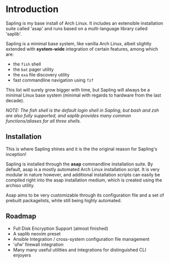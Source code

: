 # Introduction

Sapling is my base install of Arch Linux. It includes an extensible installation
suite called 'asap' and runs based on a multi-language library called 'saplib'.

Sapling is a minimal base system, like vanilla Arch Linux, albeit slightly extended
with **system-wide** integration of certain features, among which are:

- the `fish` shell
- the `bat` pager utility
- the `exa` file discovery utility
- fast commandline navigation using `fzf`

This list will surely grow bigger with time, but Sapling will always be a minimal
Linux base system (minimal with regards to hardware from the last decade).

*NOTE: The fish shell is the default login shell in Sapling, but bash and zsh are
also fully supported, and saplib provides many common functions/aliases for all
three shells.*

## Installation

This is where Sapling shines and it is the the original reason for Sapling's inception!

Sapling is installed through the **asap** commandline installation suite.
By default, asap is a mostly automated Arch Linux installation script.
It is very modular in nature however, and additional installation scripts can easily
be compiled right into the asap installation medium, which is created using the archiso
utility.

Asap aims to be very customizable through its configuration file and a set of prebuilt
packagelists, while still being highly automated.

## Roadmap

- Full Disk Encryption Support (almost finished)
- A saplib neovim preset
- Ansible Integration / cross-system configuration file management
- 'ufw' firewall integration
- Many many useful utilities and integrations for distinguished CLI enjoyers
